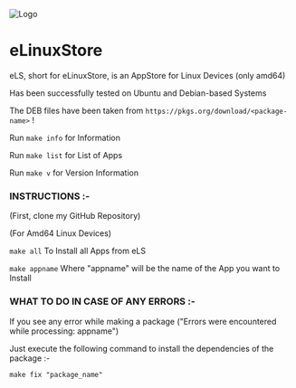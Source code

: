 ![Logo](/logo.ico)

# eLinuxStore


eLS, short for eLinuxStore, is an AppStore for Linux Devices (only amd64)

Has been successfully tested on Ubuntu and Debian-based Systems

The DEB files have been taken from `https://pkgs.org/download/<package-name>` !

Run `make info` for Information

Run `make list` for List of Apps

Run `make v` for Version Information

### INSTRUCTIONS :-

(First, clone my GitHub Repository)

(For Amd64 Linux Devices)

`make all` To Install all Apps from eLS

`make appname` Where "appname" will be the name of the App you want to Install


### WHAT TO DO IN CASE OF ANY ERRORS :-

If you see any error while making a package ("Errors were encountered while processing: appname")

Just execute the following command to install the dependencies of the package :-
  
`make fix "package_name"`
